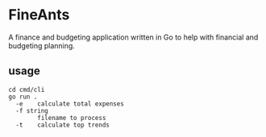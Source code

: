 # FineAnts
A finance and budgeting application written in Go to help with financial and budgeting planning.

## usage
```
cd cmd/cli
go run . 
  -e	calculate total expenses
  -f string
    	filename to process
  -t	calculate top trends
```